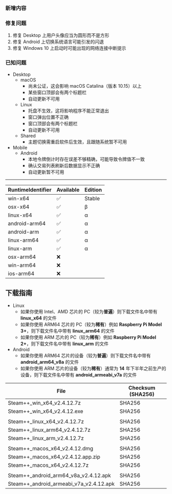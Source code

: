### 新增内容


### 修复问题
1. 修复 Desktop 上用户头像应当为圆形而不是方形
2. 修复 Android 上切换系统语言可能引发的闪退
3. 修复 Windows 10 上启动时可能出现的网络连接中断提示

### 已知问题
- Desktop 
	- macOS
		- 尚未公证，这会影响 macOS Catalina（版本 10.15）以上
		- 某些窗口顶部会有两个标题栏
		- 自动更新不可用
	- Linux
		- 托盘不生效，这将影响程序不能正常退出
		- 窗口弹出位置不正确
		- 窗口顶部会有两个标题栏
		- 自动更新不可用
	- Shared
		- 主题切换需重启软件后生效，且跟随系统暂不可用
- Mobile
	- Android
		- 本地令牌倒计时存在误差不够精确，可能导致令牌值不一致
		- 确认交易列表刷新后数据显示不正确
		- 自动更新暂不可用

***

<!-- 1. 新增 ASF Plus 本地挂卡
3. 改进 新增守护进程，当程序闪退时将自动重启 -->

|  RuntimeIdentifier  |  Available  |  Edition  |
|  ----  |  ----  |  ----  |
| win-x64  | ✅ | Stable |
| osx-x64  | ✅ | β |
| linux-x64  | ✅ | α |
| android-arm64  | ✅ | α |
| android-arm  | ✅ | α |
| linux-arm64  | ✅ | α |
| linux-arm  | ✅ | α |
| osx-arm64  | ❌ |  |
| win-arm64  | ❌ |  |
| ios-arm64  | ❌ |  |

<!-- 
- macOS
	- 如果你使用 ARM 芯片的 Mac（较为**稀有**），例如 **M1**，则下载文件名中带有 **macos_arm64** 的文件
	- 如果你使用 Intel、AMD 芯片的 Mac（较为**普遍**），则下载文件名中带有 **macos_x64** 的文件
-->

## 下载指南
- Linux
	- 如果你使用 Intel、AMD 芯片的 PC（较为**普遍**）则下载文件名中带有 **linux_x64** 的文件
	- 如果你使用 ARM64 芯片的 PC（较为**稀有**）例如 **Raspberry Pi Model 3+**，则下载文件名中带有 **linux_arm64** 的文件
	- 如果你使用 ARM 芯片的 PC（较为**稀有**）例如 **Raspberry Pi Model 2+**，则下载文件名中带有 **linux_arm** 的文件
- Android
	- 如果你使用 ARM64 芯片的设备（较为**普遍**）则下载文件名中带有 **android_arm64_v8a** 的文件
	- 如果你使用 ARM 芯片的设备（较为**稀有**）通常为 **14** 年下半年之前生产的设备，则下载文件名中带有 **android_armeabi_v7a** 的文件

|  File  | Checksum (SHA256)  |
|  ----  |  ----  |
| Steam++_win_x64_v2.4.12.7z  | SHA256 |
| Steam++_win_x64_v2.4.12.exe  | SHA256 |
| | |
| Steam++_linux_x64_v2.4.12.7z  | SHA256 |
| Steam++_linux_arm64_v2.4.12.7z  | SHA256 |
| Steam++_linux_arm_v2.4.12.7z  | SHA256 |
| | |
| Steam++_macos_x64_v2.4.12.dmg  | SHA256 |
| Steam++_macos_x64_v2.4.12.app.zip  | SHA256 |
| Steam++_macos_x64_v2.4.12.7z  | SHA256 |
| | |
| Steam++_android_arm64_v8a_v2.4.12.apk  | SHA256 |
| Steam++_android_armeabi_v7a_v2.4.12.apk  | SHA256 |

<!-- ***

由于程序体积较大，推荐从 [官网 https://steampp.net](https://steampp.net) 中下载 -->
